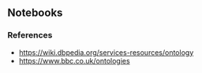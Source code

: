 ## Notebooks

### References

* https://wiki.dbpedia.org/services-resources/ontology
* https://www.bbc.co.uk/ontologies